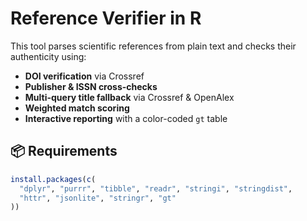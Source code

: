 # Reference Verifier in R

This tool parses scientific references from plain text and checks their authenticity using:

- **DOI verification** via Crossref
- **Publisher & ISSN cross-checks**
- **Multi-query title fallback** via Crossref & OpenAlex
- **Weighted match scoring**
- **Interactive reporting** with a color-coded `gt` table

## 📦 Requirements

```r
install.packages(c(
  "dplyr", "purrr", "tibble", "readr", "stringi", "stringdist",
  "httr", "jsonlite", "stringr", "gt"
))
